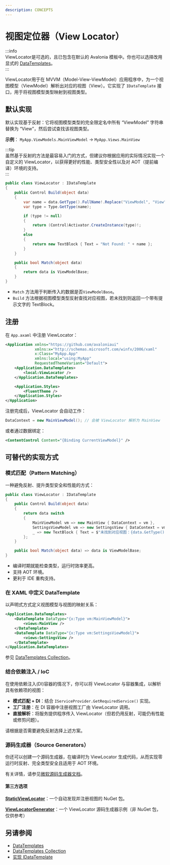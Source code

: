 ```yaml
---
description: CONCEPTS
---
```


# 视图定位器（View Locator）

:::info  
ViewLocator是可选的，且已包含在默认的 Avalonia 模板中。你也可以选择改用显式的 [DataTemplates](templates/data-templates-collection.md)。  
:::

ViewLocator用于在 MVVM（Model-View-ViewModel）应用程序中，为一个视图模型（ViewModel）解析出对应的视图（View）。它实现了 `IDataTemplate` 接口，用于将视图模型类型映射到视图类型。

## 默认实现

默认实现基于反射：它将视图模型类型的完全限定名中所有 “ViewModel” 字符串替换为 “View”，然后尝试查找该视图类型。

**示例**： `MyApp.ViewModels.MainViewModel` → `MyApp.Views.MainView`

:::tip  
虽然基于反射的方法是最容易入门的方式，但建议你根据应用的实际情况实现一个自定义的 ViewLocator，以获得更好的性能、类型安全性以及对 AOT（提前编译）环境的支持。  
:::

```cs
public class ViewLocator : IDataTemplate
{
    public Control Build(object data)
    {
        var name = data.GetType().FullName!.Replace("ViewModel", "View");
        var type = Type.GetType(name);

        if (type != null)
        {
            return (Control)Activator.CreateInstance(type)!;
        }
        else
        {
            return new TextBlock { Text = "Not Found: " + name };
        }
    }

    public bool Match(object data)
    {
        return data is ViewModelBase;
    }
}
```

- `Match` 方法用于判断传入的数据是否`ViewModelBase`。
- `Build` 方法根据视图模型类型反射查找对应视图，若未找到则返回一个带有提示文字的 TextBlock。

## 注册

在 `App.axaml` 中注册 ViewLocator：

```xml
<Application xmlns="https://github.com/avaloniaui"
             xmlns:x="http://schemas.microsoft.com/winfx/2006/xaml"
             x:Class="MyApp.App"
             xmlns:local="using:MyApp"
             RequestedThemeVariant="Default">
    <Application.DataTemplates>
        <local:ViewLocator />
    </Application.DataTemplates>

    <Application.Styles>
        <FluentTheme />
    </Application.Styles>
</Application>
```

注册完成后，ViewLocator 会自动工作：

```csharp
DataContext = new MainViewModel(); // 会被 ViewLocator 解析为 MainView
```

或者通过数据绑定：

```xml
<ContentControl Content="{Binding CurrentViewModel}" />
```

## 可替代的实现方式

### 模式匹配（Pattern Matching）

一种避免反射、提升类型安全和性能的方式：

```csharp
public class ViewLocator : IDataTemplate
{
    public Control Build(object data)
    {
        return data switch
        {
            MainViewModel vm => new MainView { DataContext = vm },
            SettingsViewModel vm => new SettingsView { DataContext = vm },
            _ => new TextBlock { Text = $"未找到对应视图：{data.GetType().Name}" }
        };
    }

    public bool Match(object data) => data is ViewModelBase;
}
```

- 编译时期就能检查类型，运行时效率更高。
- 支持 AOT 环境。
- 更利于 IDE 重构支持。

### 在 XAML 中定义 DataTemplate

以声明式方式定义视图模型与视图的映射关系：

```xml
<Application.DataTemplates>
    <DataTemplate DataType="{x:Type vm:MainViewModel}">
        <views:MainView />
    </DataTemplate>
    <DataTemplate DataType="{x:Type vm:SettingsViewModel}">
        <views:SettingsView />
    </DataTemplate>
</Application.DataTemplates>
```

参见 [DataTemplates Collection]((templates/data-templates-collection.md))。

### 结合依赖注入 / IoC

在使用依赖注入(DI)容器的情况下，你可以将 ViewLocator 与容器集成，以解析具有依赖项的视图：

- **模式匹配 + DI**：结合 `IServiceProvider.GetRequiredService()` 实现。
- **工厂注册**：在 DI 容器中注册视图工厂由 ViewLocator 调用。
- **直接解析**：将服务提供程序传入 ViewLocator（但若仍用反射，可能仍有性能或修剪问题）。

请根据是否需要避免反射选择上述方案。

### 源码生成器（Source Generators）

你还可以创建一个源码生成器，在编译时为 ViewLocator 生成代码，从而实现零运行时反射、完全类型安全且适用于 AOT 环境。

有关详情，请参见[微软源码生成器文档](https://learn.microsoft.com/en-us/dotnet/csharp/roslyn-sdk/source-generators-overview)。

#### 第三方选项

**[StaticViewLocator](https://github.com/wieslawsoltes/StaticViewLocator)**：一个自动发现并注册视图的 NuGet 包。

**[ViewLocatorGenerator](https://github.com/peaceshi/Avalonia-NativeAOT-SingleFile)**：一个 ViewLocator 源码生成器示例（非 NuGet 包，仅供参考）

## 另请参阅

- [DataTemplates](templates/data-templates.md)
- [DataTemplates Collection](templates/data-templates-collection.md)
- [实现 IDataTemplate](templates/implement-idatatemplate.md)
